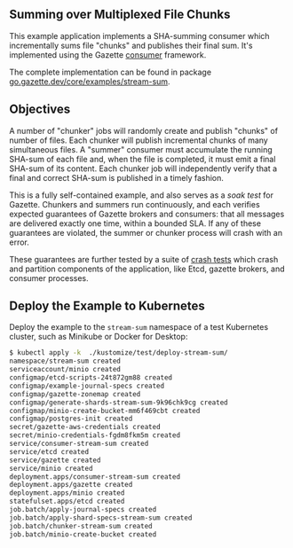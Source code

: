 Summing over Multiplexed File Chunks
------------------------------------

This example application implements a SHA-summing consumer which incrementally
sums file "chunks" and publishes their final sum. It's implemented using
the Gazette [consumer](https://godoc.org/go.gazette.dev/core/consumer) framework.

The complete implementation can be found in package
[go.gazette.dev/core/examples/stream-sum](https://go.doc.org/go.gazette.dev/core/examples/stream-sum).

Objectives
----------

A number of "chunker" jobs will randomly create and publish "chunks" of number of files.
Each chunker will publish incremental chunks of many simultaneous files. A "summer"
consumer must accumulate the running SHA-sum of each file and, when the file is
completed, it must emit a final SHA-sum of its content. Each chunker job will
independently verify that a final and correct SHA-sum is published in a timely fashion.

This is a fully self-contained example, and also serves as a _soak test_ for Gazette.
Chunkers and summers run continuously, and each verifies expected guarantees of
Gazette brokers and consumers: that all messages are delivered exactly one time,
within a bounded SLA. If any of these guarantees are violated, the summer or chunker
process will crash with an error.

These guarantees are further tested by a suite of
[crash tests](../kustomize/test/bases/crash-tester) which crash and partition
components of the application, like Etcd, gazette brokers, and consumer processes.

Deploy the Example to Kubernetes
--------------------------------

Deploy the example to the `stream-sum` namespace of a test Kubernetes cluster,
such as Minikube or Docker for Desktop:

```bash
$ kubectl apply -k  ./kustomize/test/deploy-stream-sum/
namespace/stream-sum created
serviceaccount/minio created
configmap/etcd-scripts-24t872gm88 created
configmap/example-journal-specs created
configmap/gazette-zonemap created
configmap/generate-shards-stream-sum-9k96chk9cg created
configmap/minio-create-bucket-mm6f469cbt created
configmap/postgres-init created
secret/gazette-aws-credentials created
secret/minio-credentials-fgdm8fkm5m created
service/consumer-stream-sum created
service/etcd created
service/gazette created
service/minio created
deployment.apps/consumer-stream-sum created
deployment.apps/gazette created
deployment.apps/minio created
statefulset.apps/etcd created
job.batch/apply-journal-specs created
job.batch/apply-shard-specs-stream-sum created
job.batch/chunker-stream-sum created
job.batch/minio-create-bucket created
```
